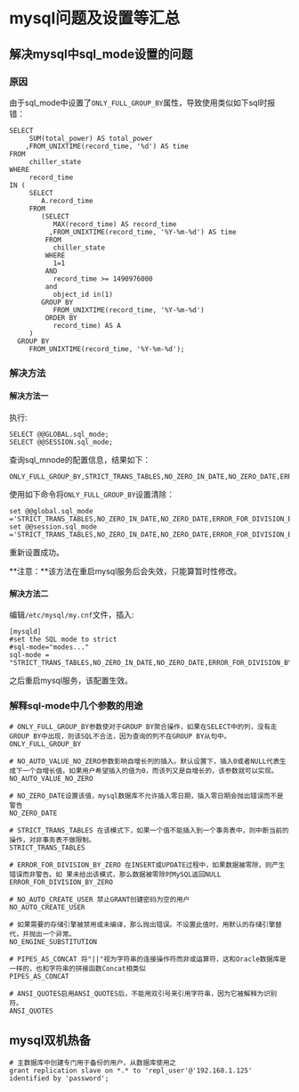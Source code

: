 # mysql问题及设置等汇总

## 解决mysql中sql_mode设置的问题

### 原因

由于sql_mode中设置了`ONLY_FULL_GROUP_BY`属性，导致使用类似如下sql时报错：

```
SELECT
     SUM(total_power) AS total_power
    ,FROM_UNIXTIME(record_time, '%d') AS time  
FROM
     chiller_state  
WHERE
     record_time  
IN (
     SELECT
        A.record_time
     FROM
        (SELECT
           MAX(record_time) AS record_time
          ,FROM_UNIXTIME(record_time, '%Y-%m-%d') AS time
         FROM
           chiller_state
         WHERE
           1=1
         AND
           record_time >= 1490976000
         and
           object_id in(1)
        GROUP BY
           FROM_UNIXTIME(record_time, '%Y-%m-%d')
         ORDER BY
           record_time) AS A
     )
  GROUP BY
     FROM_UNIXTIME(record_time, '%Y-%m-%d');
```

### 解决方法

#### 解决方法一

执行:

```
SELECT @@GLOBAL.sql_mode;
SELECT @@SESSION.sql_mode;
```

查询sql_mnode的配置信息，结果如下：

```
ONLY_FULL_GROUP_BY,STRICT_TRANS_TABLES,NO_ZERO_IN_DATE,NO_ZERO_DATE,ERROR_FOR_DIVISION_BY_ZERO,NO_AUTO_CREATE_USER,NO_ENGINE_SUBSTITUTION
```

使用如下命令将`ONLY_FULL_GROUP_BY`设置清除：

```
set @@global.sql_mode ='STRICT_TRANS_TABLES,NO_ZERO_IN_DATE,NO_ZERO_DATE,ERROR_FOR_DIVISION_BY_ZERO,NO_AUTO_CREATE_USER,NO_ENGINE_SUBSTITUTION';
set @@session.sql_mode ='STRICT_TRANS_TABLES,NO_ZERO_IN_DATE,NO_ZERO_DATE,ERROR_FOR_DIVISION_BY_ZERO,NO_AUTO_CREATE_USER,NO_ENGINE_SUBSTITUTION';
```

重新设置成功。

**注意：**该方法在重启mysql服务后会失效，只能算暂时性修改。

#### 解决方法二

编辑`/etc/mysql/my.cnf`文件，插入:

```
[mysqld]
#set the SQL mode to strict
#sql-mode="modes..." 
sql-mode = "STRICT_TRANS_TABLES,NO_ZERO_IN_DATE,NO_ZERO_DATE,ERROR_FOR_DIVISION_BY_ZERO,NO_AUTO_CREATE_USER,NO_ENGINE_SUBSTITUTION"
```

之后重启mysql服务，该配置生效。


### 解释sql-mode中几个参数的用途

```
# ONLY_FULL_GROUP_BY参数使对于GROUP BY聚合操作，如果在SELECT中的列，没有走GROUP BY中出现，则该SQL不合法，因为查询的列不在GROUP BY从句中。
ONLY_FULL_GROUP_BY
```

```
# NO_AUTO_VALUE_NO_ZERO参数影响自增长列的插入。默认设置下，插入0或者NULL代表生成下一个自增长值。如果用户希望插入的值为0，而该列又是自增长的，该参数就可以实现。
NO_AUTO_VALUE_NO_ZERO
```

```
# NO_ZERO_DATE设置该值，mysql数据库不允许插入零日期，插入零日期会抛出错误而不是警告
NO_ZERO_DATE
```

```
# STRICT_TRANS_TABLES 在该模式下，如果一个值不能插入到一个事务表中，则中断当前的操作，对非事务表不做限制。
STRICT_TRANS_TABLES
```

```
# ERROR_FOR_DIVISION_BY_ZERO 在INSERT或UPDATE过程中，如果数据被零除，则产生错误而非警告。如 果未给出该模式，那么数据被零除时MySQL返回NULL
ERROR_FOR_DIVISION_BY_ZERO
```

```
# NO_AUTO_CREATE_USER 禁止GRANT创建密码为空的用户
NO_AUTO_CREATE_USER
```

```
# 如果需要的存储引擎被禁用或未编译，那么抛出错误。不设置此值时，用默认的存储引擎替代，并抛出一个异常。
NO_ENGINE_SUBSTITUTION
```

```
# PIPES_AS_CONCAT 将"||"视为字符串的连接操作符而非或运算符，这和Oracle数据库是一样的，也和字符串的拼接函数Concat相类似
PIPES_AS_CONCAT
```

```
# ANSI_QUOTES启用ANSI_QUOTES后，不能用双引号来引用字符串，因为它被解释为识别符。
ANSI_QUOTES
```

## mysql双机热备

```
# 主数据库中创建专门用于备份的用户，从数据库使用之
grant replication slave on *.* to 'repl_user'@'192.168.1.125' identified by 'password';
```


